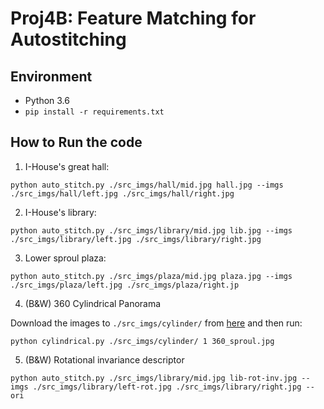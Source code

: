 # Proj4B: Feature Matching for Autostitching

## Environment
* Python 3.6
* `pip install -r requirements.txt`

## How to Run the code

1. I-House's great hall:

```
python auto_stitch.py ./src_imgs/hall/mid.jpg hall.jpg --imgs ./src_imgs/hall/left.jpg ./src_imgs/hall/right.jpg
```

2. I-House's library:

```
python auto_stitch.py ./src_imgs/library/mid.jpg lib.jpg --imgs ./src_imgs/library/left.jpg ./src_imgs/library/right.jpg
```

3. Lower sproul plaza:

```
python auto_stitch.py ./src_imgs/plaza/mid.jpg plaza.jpg --imgs ./src_imgs/plaza/left.jpg ./src_imgs/plaza/right.jp
```

4. (B&W) 360 Cylindrical Panorama

Download the images to `./src_imgs/cylinder/` from [here](https://drive.google.com/drive/folders/1clK_1vjVdPHC_pYD4Lv5xABXUdHEB7PV?usp=sharing) and then run:

```
python cylindrical.py ./src_imgs/cylinder/ 1 360_sproul.jpg
```

5. (B&W) Rotational invariance descriptor

```
python auto_stitch.py ./src_imgs/library/mid.jpg lib-rot-inv.jpg --imgs ./src_imgs/library/left-rot.jpg ./src_imgs/library/right.jpg --ori
```
